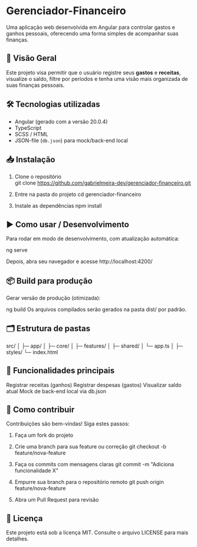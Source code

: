 # Gerenciador-Financeiro

Uma aplicação web desenvolvida em Angular para controlar gastos e ganhos pessoais, oferecendo uma forma simples de acompanhar suas finanças.

## 🚀 Visão Geral

Este projeto visa permitir que o usuário registre seus **gastos** e **receitas**, visualize o saldo, filtre por períodos e tenha uma visão mais organizada de suas finanças pessoais.

## 🛠 Tecnologias utilizadas

- Angular (gerado com a versão 20.0.4) 
- TypeScript  
- SCSS / HTML  
- JSON-file (`db.json`) para mock/back-end local

## 📥 Instalação

1. Clone o repositório  
   git clone https://github.com/gabrielmeira-dev/gerenciador-financeiro.git

2. Entre na pasta do projeto
cd gerenciador-financeiro


3. Instale as dependências
npm install


## ▶️ Como usar / Desenvolvimento
Para rodar em modo de desenvolvimento, com atualização automática:

ng serve

Depois, abra seu navegador e acesse http://localhost:4200/

## 📦 Build para produção
Gerar versão de produção (otimizada):

ng build
Os arquivos compilados serão gerados na pasta dist/ por padrão.

## 🗂 Estrutura de pastas

src/
│
├─ app/
│  ├─ core/
│  ├─ features/
│  ├─ shared/
│  └─ app.ts
│
├─ styles/
└─ index.html


## 🧩 Funcionalidades principais
Registrar receitas (ganhos)
Registrar despesas (gastos)
Visualizar saldo atual
Mock de back-end local via db.json

## 🤝 Como contribuir
Contribuições são bem-vindas! Siga estes passos:

1. Faça um fork do projeto

2. Crie uma branch para sua feature ou correção
git checkout -b feature/nova-feature

3. Faça os commits com mensagens claras
git commit -m "Adiciona funcionalidade X"

4. Empurre sua branch para o repositório remoto
git push origin feature/nova-feature

5. Abra um Pull Request para revisão

## 📄 Licença
Este projeto está sob a licença MIT. Consulte o arquivo LICENSE para mais detalhes.